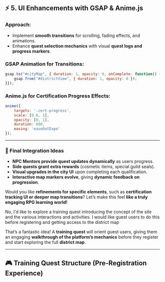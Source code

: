 ## **⚡ 5. UI Enhancements with GSAP & Anime.js**
### **Approach:**
- Implement **smooth transitions** for scrolling, fading effects, and animations.
- Enhance **quest selection mechanics** with visual **quest logs and progress markers**.

### **GSAP Animation for Transitions:**
```javascript
gsap.to("#cityMap", { duration: 1, opacity: 0, onComplete: function() {
    gsap.from("#districtView", { duration: 1, opacity: 0 });
}});
```

### **Anime.js for Certification Progress Effects:**
```javascript
anime({
    targets: '.cert-progress',
    scale: [0.8, 1],
    opacity: [0, 1],
    duration: 800,
    easing: 'easeOutExpo'
});
```

---

### **🚀 Final Integration Ideas**
- **NPC Mentors provide quest updates dynamically** as users progress.
- **Side quests grant extra rewards** (cosmetic items, special guild seals).
- **Visual upgrades in the city UI** upon completing each qualification.
- **Interactive map markers evolve**, giving **dynamic feedback on progression**.

Would you like **refinements for specific elements**, such as **certification tracking UI or deeper map transitions**? Let’s make this feel **like a truly engaging RPG learning world!**

No, I'd like to explore a training quest introducing the concept of the site and the various interactions and activities. I would like guest users to do this before registering and getting access to the district map

That’s a fantastic idea! A **training quest** will orient guest users, giving them an engaging **walkthrough of the platform’s mechanics** before they register and start exploring the full **district map**.  

---

## **🎮 Training Quest Structure (Pre-Registration Experience)**  
